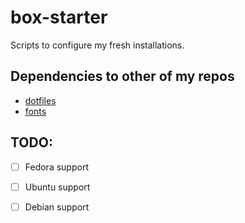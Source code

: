 # box-starter
Scripts to configure my fresh installations.

## Dependencies to other of my repos
- [dotfiles](https://github.com/0xdeit/dotfiles)
- [fonts](https://github.com/0xdeit/coding-fonts)

## TODO:
- [ ] Fedora support
- [ ] Ubuntu support
- [ ] Debian support

